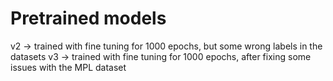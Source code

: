 # Pretrained models

v2 -> trained with fine tuning for 1000 epochs, but some wrong labels in the datasets
v3 -> trained with fine tuning for 1000 epochs, after fixing some issues with the MPL dataset
